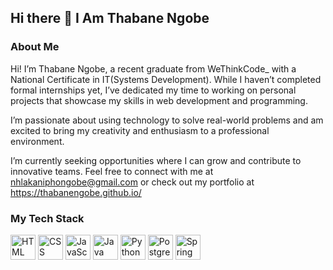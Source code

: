 ## Hi there 👋 I Am Thabane Ngobe
### About Me
Hi! I’m Thabane Ngobe, a recent graduate from WeThinkCode_ with a National Certificate in IT(Systems Development). While I haven’t completed formal internships yet, I’ve dedicated my time to working on personal projects that showcase my skills in web development and programming.

I’m passionate about using technology to solve real-world problems and am excited to bring my creativity and enthusiasm to a professional environment.
 
 I’m currently seeking opportunities where I can grow and contribute to innovative teams. Feel free to connect with me at nhlakaniphongobe@gmail.com or check out my portfolio at https://thabanengobe.github.io/

### My Tech Stack
<img src="https://img.shields.io/badge/-HTML-E34F26?style=flat-square&logo=html5&logoColor=ffffff" alt="HTML" height="40" />
<img src="https://img.shields.io/badge/-CSS-1572B6?style=flat-square&logo=css3&logoColor=ffffff" alt="CSS" height="40" />
<img src="https://img.shields.io/badge/-JavaScript-F7DF1E?style=flat-square&logo=javascript&logoColor=333333" alt="JavaScript" height="40" />
<img src="https://img.shields.io/badge/-Java-007396?style=flat-square&logo=java&logoColor=ffffff" alt="Java" height="40" />
<img src="https://img.shields.io/badge/-Python-3776AB?style=flat-square&logo=python&logoColor=ffffff" alt="Python" height="40" />
<img src="https://img.shields.io/badge/-PostgreSQL-4169E1?style=flat-square&logo=postgresql&logoColor=ffffff" alt="PostgreSQL" height="40" />
<img src="https://img.shields.io/badge/-Spring%20Boot-6DB33F?style=flat-square&logo=spring&logoColor=ffffff" alt="Spring Boot" height="40" />
